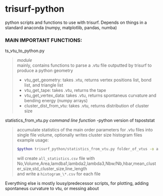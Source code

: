 # trisurf-python
python scripts and functions to use with trisurf. Depends on things in a standard anaconda (numpy, matplotlib, pandas, numba)

### MAIN IMPORTANT FUNCTIONS:
ts_vtu_to_python.py  
> *module*  
>mainly, contains functions to parse a .vtu file outputted by trisurf to produce a python geometry
>* vtu_get_geometry: takes .vtu, returns vertex positions list, bond list, and triangle list
>* vtu_get_tape: takes .vtu, returns the tape
>* vtu_get_vertex_data: takes .vtu, returns spontaneus curvature and bending energy (numpy arrays)
>* cluster_dist_from_vtu: takes .vtu, returns distribution of cluster size

statistics_from_vtu.py
*command line function* -python version of tspoststat
> accumulate statistics of the main order parameters for .vtu files into single file
> volume,
> optionally writes cluster size histogram files
> example usage:
> ```bash
> $python trisurf_python/statistics_from_vtu.py folder_of_vtus -o all_statistics -w -v 
> ```
> will create `all_statistics.csv` file with No,Volume,Area,lamdba1,lambda2,lambda3,Nbw/Nb,hbar,mean_cluster_size,std_cluster_size,line_length  
> and write a `histogram_\*.csv` for each file

Everything else is mostly lousy/predecessor scripts, for plotting, adding spontaneus curvature to vtu, or messing about
